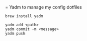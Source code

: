 = Yadm to manage my config dotfiles

```
brew install yadm

yadm add <path>
yadm commit -m <message>
yadm push
```
